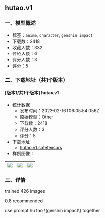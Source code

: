 ## hutao.v1
### 一、模型概述

- 标签：`anime`, `character`, `genshin impact`
- 下载数：2418
- 收藏人数：332
- 评论人数：0
- 评分人数：3
- 评分：5

### 二、下载地址（共1个版本）

#### [版本1/共1个版本] hutao.v1

- 统计数据
  - 发布时间：2023-02-16T06:05:54.056Z
  - 原始模型：Other
  - 下载数：2418
  - 评分人数：3
  - 评分：5
- 下载地址
  - [hutao.v1.safetensors](https://civitai.com/api/download/models/11079)
- 样例图像：

| <img src="https://image.civitai.com/xG1nkqKTMzGDvpLrqFT7WA/4bd8d509-8445-4310-5334-e1f17ffba600/width=450/106833.jpeg" /> | <img src="https://image.civitai.com/xG1nkqKTMzGDvpLrqFT7WA/d0d70225-4536-4b95-fd95-5587dda46d00/width=450/106835.jpeg" /> | <img src="https://image.civitai.com/xG1nkqKTMzGDvpLrqFT7WA/e24f11bc-fdc2-45bd-c468-551916733c00/width=450/106834.jpeg" /> |
| ---- | ---- | ---- |


### 三、详情
<p>trained 426 images</p><p>0.8 recommended</p><p>use prompt hu tao \(genshin impact\) together</p>